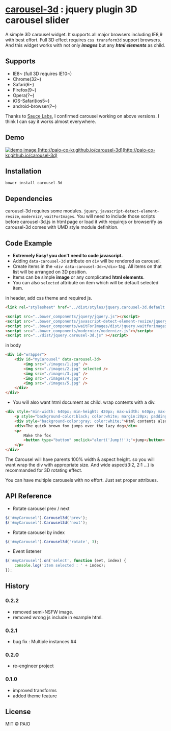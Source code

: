# [carousel-3d](http://paio-co-kr.github.io/carousel-3d) : jquery plugin 3D carousel slider

A simple 3D carousel widget.
It supports all major browsers including IE8,9 with best effort. Full 3D effect requires `css transform3d` support browsers. 
And this widget works with not only _**images**_ but any _**html elements**_ as child.

## Supports
* IE8~ (full 3D requires IE10~)
* Chrome(32~)
* Safari(6~)
* Firefox(9~)
* Opera(?~)
* iOS-Safari(ios5~)
* android-browser(?~)

Thanks to [Sauce Labs](http://saucelabs.com), I confirmed carousel working on above versions. I think I can say it works almost everywhere.

## Demo

[![demo image](http://paio-co-kr.github.io/carousel-3d/images/recent_browser.png)
](http://paio-co-kr.github.io/carousel-3d)
[http://paio-co-kr.github.io/carousel-3d](http://paio-co-kr.github.io/carousel-3d)

## Installation

`bower install carousel-3d`

## Dependencies
carousel-3d requires some modules. `jquery`, `javascript-detect-element-resize`, `modernizr`, `waitForImages`.
You will need to include those scripts before carousel-3d.js in html page or load it with requirejs or browserify as carousel-3d comes with UMD style module definition.

## Code Example
* **Extremely Easy! you don't need to code javascript.**
* Adding `data-carousel-3d` attribute on `div` will be rendered as carousel.
* Create items in the `<div data-carousel-3d></div>` tag. All items on that list will be arranged on 3D position.
* Items can be simple **image** or any complicated **html elements**.
* You can also `selected` attribute on item which will be default selected item.

in header, add css theme and required js.
```html
<link rel="stylesheet" href="../dist/styles/jquery.carousel-3d.default.css" />

<script src="..bower_components/jquery/jquery.js"></script>
<script src="..bower_components/javascript-detect-element-resize/jquery.resize.js"></script>
<script src="..bower_components/waitForImages/dist/jquery.waitforimages.js"></script>
<script src="..bower_components/modernizr/modernizr.js"></script>
<script src="../dist/jquery.carousel-3d.js" ></script>
```

in body
```html
<div id="wrapper">
    <div id="myCarousel" data-carousel-3d>
        <img src="./images/1.jpg" />
        <img src="./images/2.jpg" selected />
        <img src="./images/3.jpg" />
        <img src="./images/4.jpg" />
        <img src="./images/5.jpg" />
    </div>
</div>
```

* You will also want html document as child. wrap contents with a div.

```html
<div style="min-width: 640px; min-height: 420px; max-width: 640px; max-height: 420px;">
    <p style="background-color:black; color:white; margin:20px; padding:20px;">A simple html child</p>
    <div style="background-color:gray; color:white;">Html contents also works ok!!!</div>
    <div>The quick brown fox jumps over the lazy dog</div>
    <p>
        Make the fox
        <button type="button" onclick="alert('Jump!!');">jump</button>
    </p>
</div>
```
The Carousel will have parents 100% width & aspect height. so you will want wrap the div with appropriate size. And wide aspect(3:2, 2:1 ...) is recommanded for 3D rotating effect.

You can have multiple carousels with no effort. Just set proper attribues.
## API Reference
* Rotate carousel prev / next
```javascript
$('#myCarousel').Carousel3d('prev');
$('#myCarousel').Carousel3d('next');
```
* Rotate carousel by index
```javascript
$('#myCarousel').Carousel3d('rotate', 3);
```
* Event listener
```javascript
$('#myCarousel').on('select', function (evt, index) {
    console.log('item selected : ' + index);
});
```


## History
### 0.2.2
* removed semi-NSFW image.
* removed wrong js include in example html.

### 0.2.1
* bug fix : Multiple instances #4

### 0.2.0
* re-engineer project

### 0.1.0
* improved transforms
* added theme feature

## License

MIT © PAIO
